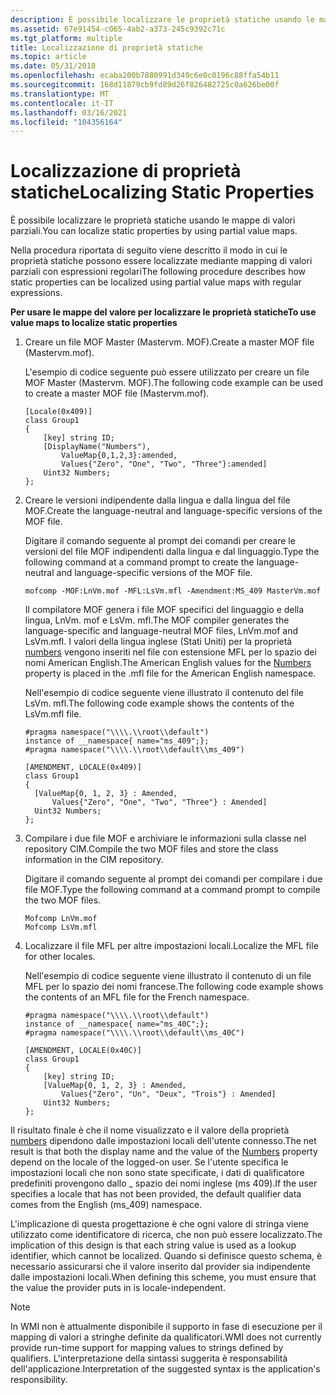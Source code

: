 ```yaml
---
description: È possibile localizzare le proprietà statiche usando le mappe di valori parziali.
ms.assetid: 67e91454-c065-4ab2-a373-245c9392c71c
ms.tgt_platform: multiple
title: Localizzazione di proprietà statiche
ms.topic: article
ms.date: 05/31/2018
ms.openlocfilehash: ecaba200b7880991d349c6e0c0196c88ffa54b11
ms.sourcegitcommit: 168d11879cb9fd89d26f826482725c0a626be00f
ms.translationtype: MT
ms.contentlocale: it-IT
ms.lasthandoff: 03/16/2021
ms.locfileid: "104356164"
---
```

# <a name="localizing-static-properties"></a><span data-ttu-id="5df7f-103">Localizzazione di proprietà statiche</span><span class="sxs-lookup"><span data-stu-id="5df7f-103">Localizing Static Properties</span></span>

<span data-ttu-id="5df7f-104">È possibile localizzare le proprietà statiche usando le mappe di valori parziali.</span><span class="sxs-lookup"><span data-stu-id="5df7f-104">You can localize static properties by using partial value maps.</span></span>

<span data-ttu-id="5df7f-105">Nella procedura riportata di seguito viene descritto il modo in cui le proprietà statiche possono essere localizzate mediante mapping di valori parziali con espressioni regolari</span><span class="sxs-lookup"><span data-stu-id="5df7f-105">The following procedure describes how static properties can be localized using partial value maps with regular expressions.</span></span>

<span data-ttu-id="5df7f-106">**Per usare le mappe del valore per localizzare le proprietà statiche**</span><span class="sxs-lookup"><span data-stu-id="5df7f-106">**To use value maps to localize static properties**</span></span>

1.  <span data-ttu-id="5df7f-107">Creare un file MOF Master (Mastervm. MOF).</span><span class="sxs-lookup"><span data-stu-id="5df7f-107">Create a master MOF file (Mastervm.mof).</span></span>

    <span data-ttu-id="5df7f-108">L'esempio di codice seguente può essere utilizzato per creare un file MOF Master (Mastervm. MOF).</span><span class="sxs-lookup"><span data-stu-id="5df7f-108">The following code example can be used to create a master MOF file (Mastervm.mof).</span></span>

    ```syntax
    [Locale(0x409)]
    class Group1
    {
        [key] string ID;
        [DisplayName("Numbers"),
            ValueMap{0,1,2,3}:amended,
            Values{"Zero", "One", "Two", "Three"}:amended]
        Uint32 Numbers;
    };
    ```

2.  <span data-ttu-id="5df7f-109">Creare le versioni indipendente dalla lingua e dalla lingua del file MOF.</span><span class="sxs-lookup"><span data-stu-id="5df7f-109">Create the language-neutral and language-specific versions of the MOF file.</span></span>

    <span data-ttu-id="5df7f-110">Digitare il comando seguente al prompt dei comandi per creare le versioni del file MOF indipendenti dalla lingua e dal linguaggio.</span><span class="sxs-lookup"><span data-stu-id="5df7f-110">Type the following command at a command prompt to create the language-neutral and language-specific versions of the MOF file.</span></span>

    ```syntax
    mofcomp -MOF:LnVm.mof -MFL:LsVm.mfl -Amendment:MS_409 MasterVm.mof
    ```

    <span data-ttu-id="5df7f-111">Il compilatore MOF genera i file MOF specifici del linguaggio e della lingua, LnVm. mof e LsVm. mfl.</span><span class="sxs-lookup"><span data-stu-id="5df7f-111">The MOF compiler generates the language-specific and language-neutral MOF files, LnVm.mof and LsVm.mfl.</span></span> <span data-ttu-id="5df7f-112">I valori della lingua inglese (Stati Uniti) per la proprietà [numbers](numbers.md) vengono inseriti nel file con estensione MFL per lo spazio dei nomi American English.</span><span class="sxs-lookup"><span data-stu-id="5df7f-112">The American English values for the [Numbers](numbers.md) property is placed in the .mfl file for the American English namespace.</span></span>

    <span data-ttu-id="5df7f-113">Nell'esempio di codice seguente viene illustrato il contenuto del file LsVm. mfl.</span><span class="sxs-lookup"><span data-stu-id="5df7f-113">The following code example shows the contents of the LsVm.mfl file.</span></span>

    ```syntax
    #pragma namespace("\\\\.\\root\\default")
    instance of __namespace{ name="ms_409";};
    #pragma namespace("\\\\.\\root\\default\\ms_409")

    [AMENDMENT, LOCALE(0x409)] 
    class Group1
    {
      [ValueMap{0, 1, 2, 3} : Amended,
          Values{"Zero", "One", "Two", "Three"} : Amended] 
      Uint32 Numbers;
    };
    ```

3.  <span data-ttu-id="5df7f-114">Compilare i due file MOF e archiviare le informazioni sulla classe nel repository CIM.</span><span class="sxs-lookup"><span data-stu-id="5df7f-114">Compile the two MOF files and store the class information in the CIM repository.</span></span>

    <span data-ttu-id="5df7f-115">Digitare il comando seguente al prompt dei comandi per compilare i due file MOF.</span><span class="sxs-lookup"><span data-stu-id="5df7f-115">Type the following command at a command prompt to compile the two MOF files.</span></span>

    ```syntax
    Mofcomp LnVm.mof 
    Mofcomp LsVm.mfl
    ```

4.  <span data-ttu-id="5df7f-116">Localizzare il file MFL per altre impostazioni locali.</span><span class="sxs-lookup"><span data-stu-id="5df7f-116">Localize the MFL file for other locales.</span></span>

    <span data-ttu-id="5df7f-117">Nell'esempio di codice seguente viene illustrato il contenuto di un file MFL per lo spazio dei nomi francese.</span><span class="sxs-lookup"><span data-stu-id="5df7f-117">The following code example shows the contents of an MFL file for the French namespace.</span></span>

    ```syntax
    #pragma namespace("\\\\.\\root\\default")
    instance of __namespace{ name="ms_40C";};
    #pragma namespace("\\\\.\\root\\default\\ms_40C")

    [AMENDMENT, LOCALE(0x40C)] 
    class Group1
    {
        [key] string ID;
        [ValueMap{0, 1, 2, 3} : Amended,
            Values{"Zero", "Un", "Deux", "Trois"} : Amended]
        Uint32 Numbers;
    };
    ```

<span data-ttu-id="5df7f-118">Il risultato finale è che il nome visualizzato e il valore della proprietà [numbers](numbers.md) dipendono dalle impostazioni locali dell'utente connesso.</span><span class="sxs-lookup"><span data-stu-id="5df7f-118">The net result is that both the display name and the value of the [Numbers](numbers.md) property depend on the locale of the logged-on user.</span></span> <span data-ttu-id="5df7f-119">Se l'utente specifica le impostazioni locali che non sono state specificate, i dati di qualificatore predefiniti provengono dallo \_ spazio dei nomi inglese (ms 409).</span><span class="sxs-lookup"><span data-stu-id="5df7f-119">If the user specifies a locale that has not been provided, the default qualifier data comes from the English (ms\_409) namespace.</span></span>

<span data-ttu-id="5df7f-120">L'implicazione di questa progettazione è che ogni valore di stringa viene utilizzato come identificatore di ricerca, che non può essere localizzato.</span><span class="sxs-lookup"><span data-stu-id="5df7f-120">The implication of this design is that each string value is used as a lookup identifier, which cannot be localized.</span></span> <span data-ttu-id="5df7f-121">Quando si definisce questo schema, è necessario assicurarsi che il valore inserito dal provider sia indipendente dalle impostazioni locali.</span><span class="sxs-lookup"><span data-stu-id="5df7f-121">When defining this scheme, you must ensure that the value the provider puts in is locale-independent.</span></span>

> [!Note]  
> <span data-ttu-id="5df7f-122">In WMI non è attualmente disponibile il supporto in fase di esecuzione per il mapping di valori a stringhe definite da qualificatori.</span><span class="sxs-lookup"><span data-stu-id="5df7f-122">WMI does not currently provide run-time support for mapping values to strings defined by qualifiers.</span></span> <span data-ttu-id="5df7f-123">L'interpretazione della sintassi suggerita è responsabilità dell'applicazione.</span><span class="sxs-lookup"><span data-stu-id="5df7f-123">Interpretation of the suggested syntax is the application's responsibility.</span></span>

 

 

 



